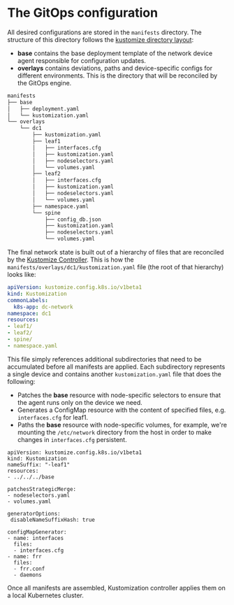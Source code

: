 # The GitOps configuration

All desired configurations are stored in the `manifests` directory. The structure of this directory follows the [kustomize directory layout](https://github.com/kubernetes-sigs/kustomize/blob/master/examples/helloWorld/README.md):

* **base** contains the base deployment template of the network device agent responsible for configuration updates.
* **overlays** contains deviations, paths and device-specific configs for different environments. This is the directory that will be reconciled by the GitOps engine.

```bash
manifests
├── base
│   ├── deployment.yaml
│   └── kustomization.yaml
└── overlays
    └── dc1
        ├── kustomization.yaml
        ├── leaf1
        │   ├── interfaces.cfg
        │   ├── kustomization.yaml
        │   ├── nodeselectors.yaml
        │   └── volumes.yaml
        ├── leaf2
        │   ├── interfaces.cfg
        │   ├── kustomization.yaml
        │   ├── nodeselectors.yaml
        │   └── volumes.yaml
        ├── namespace.yaml
        └── spine
            ├── config_db.json
            ├── kustomization.yaml
            ├── nodeselectors.yaml
            └── volumes.yaml
```

The final network state is built out of a hierarchy of files that are reconciled by the [Kustomize Controller](https://fluxcd.io/docs/components/kustomize/). This is how the `manifests/overlays/dc1/kustomization.yaml` file (the root of that hierarchy) looks like:

```yaml
apiVersion: kustomize.config.k8s.io/v1beta1
kind: Kustomization
commonLabels:
  k8s-app: dc-network
namespace: dc1
resources:
- leaf1/
- leaf2/
- spine/
- namespace.yaml
```

This file simply references additional subdirectories that need to be accumulated before all manifests are applied. Each subdirectory represents a single device and contains another `kustomization.yaml` file that does the following:


* Patches the **base** resource with node-specific selectors to ensure that the agent runs only on the device we need.
* Generates a ConfigMap resource with the content of specified files, e.g. `interfaces.cfg` for leaf1.
* Paths the **base** resource with node-specific volumes, for example, we're mounting the `/etc/network` directory from the host in order to make changes in `interfaces.cfg` persistent.

```
apiVersion: kustomize.config.k8s.io/v1beta1
kind: Kustomization
nameSuffix: "-leaf1"
resources:
- ../../../base

patchesStrategicMerge:
- nodeselectors.yaml
- volumes.yaml

generatorOptions:
 disableNameSuffixHash: true

configMapGenerator:
- name: interfaces
  files:
  - interfaces.cfg
- name: frr
  files:
  - frr.conf
  - daemons
```

Once all manifests are assembled, Kustomization controller applies them on a local Kubernetes cluster. 